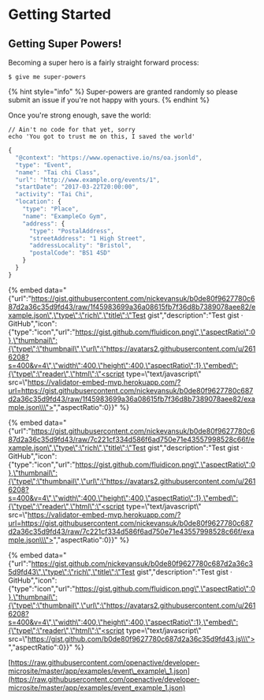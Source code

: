 # Getting Started

## Getting Super Powers!

Becoming a super hero is a fairly straight forward process:

```text
$ give me super-powers
```

{% hint style="info" %}
Super-powers are granted randomly so please submit an issue if you're not happy with yours.
{% endhint %}

Once you're strong enough, save the world:

```text
// Ain't no code for that yet, sorry
echo 'You got to trust me on this, I saved the world'
```

```javascript
{
  "@context": "https://www.openactive.io/ns/oa.jsonld",
  "type": "Event",
  "name": "Tai chi Class",
  "url": "http://www.example.org/events/1",
  "startDate": "2017-03-22T20:00:00",
  "activity": "Tai Chi",
  "location": {
    "type": "Place",
    "name": "ExampleCo Gym",
    "address": {
      "type": "PostalAddress",
      "streetAddress": "1 High Street",
      "addressLocality": "Bristol",
      "postalCode": "BS1 4SD"
    }
  }
}
```

{% embed data="{\"url\":\"https://gist.githubusercontent.com/nickevansuk/b0de80f9627780c687d2a36c35d9fd43/raw/1f45983699a36a08615fb7f36d8b7389078aee82/example.json\",\"type\":\"rich\",\"title\":\"Test gist\",\"description\":\"Test gist · GitHub\",\"icon\":{\"type\":\"icon\",\"url\":\"https://gist.github.com/fluidicon.png\",\"aspectRatio\":0},\"thumbnail\":{\"type\":\"thumbnail\",\"url\":\"https://avatars2.githubusercontent.com/u/2616208?s=400&v=4\",\"width\":400,\"height\":400,\"aspectRatio\":1},\"embed\":{\"type\":\"reader\",\"html\":\"<script type=\\\"text/javascript\\\" src=\\\"https://validator-embed-mvp.herokuapp.com/?url=https://gist.githubusercontent.com/nickevansuk/b0de80f9627780c687d2a36c35d9fd43/raw/1f45983699a36a08615fb7f36d8b7389078aee82/example.json\\\"></script>\",\"aspectRatio\":0}}" %}

{% embed data="{\"url\":\"https://gist.githubusercontent.com/nickevansuk/b0de80f9627780c687d2a36c35d9fd43/raw/7c221cf334d586f6ad750e71e43557998528c66f/example.json\",\"type\":\"rich\",\"title\":\"Test gist\",\"description\":\"Test gist · GitHub\",\"icon\":{\"type\":\"icon\",\"url\":\"https://gist.github.com/fluidicon.png\",\"aspectRatio\":0},\"thumbnail\":{\"type\":\"thumbnail\",\"url\":\"https://avatars2.githubusercontent.com/u/2616208?s=400&v=4\",\"width\":400,\"height\":400,\"aspectRatio\":1},\"embed\":{\"type\":\"reader\",\"html\":\"<script type=\\\"text/javascript\\\" src=\\\"https://validator-embed-mvp.herokuapp.com/?url=https://gist.githubusercontent.com/nickevansuk/b0de80f9627780c687d2a36c35d9fd43/raw/7c221cf334d586f6ad750e71e43557998528c66f/example.json\\\"></script>\",\"aspectRatio\":0}}" %}

{% embed data="{\"url\":\"https://gist.github.com/nickevansuk/b0de80f9627780c687d2a36c35d9fd43\",\"type\":\"rich\",\"title\":\"Test gist\",\"description\":\"Test gist · GitHub\",\"icon\":{\"type\":\"icon\",\"url\":\"https://gist.github.com/fluidicon.png\",\"aspectRatio\":0},\"thumbnail\":{\"type\":\"thumbnail\",\"url\":\"https://avatars2.githubusercontent.com/u/2616208?s=400&v=4\",\"width\":400,\"height\":400,\"aspectRatio\":1},\"embed\":{\"type\":\"reader\",\"html\":\"<script type=\\\"text/javascript\\\" src=\\\"https://gist.github.com/b0de80f9627780c687d2a36c35d9fd43.js\\\"></script>\",\"aspectRatio\":0}}" %}

[https://raw.githubusercontent.com/openactive/developer-microsite/master/app/examples/event\_example\_1.json](https://raw.githubusercontent.com/openactive/developer-microsite/master/app/examples/event_example_1.json)

